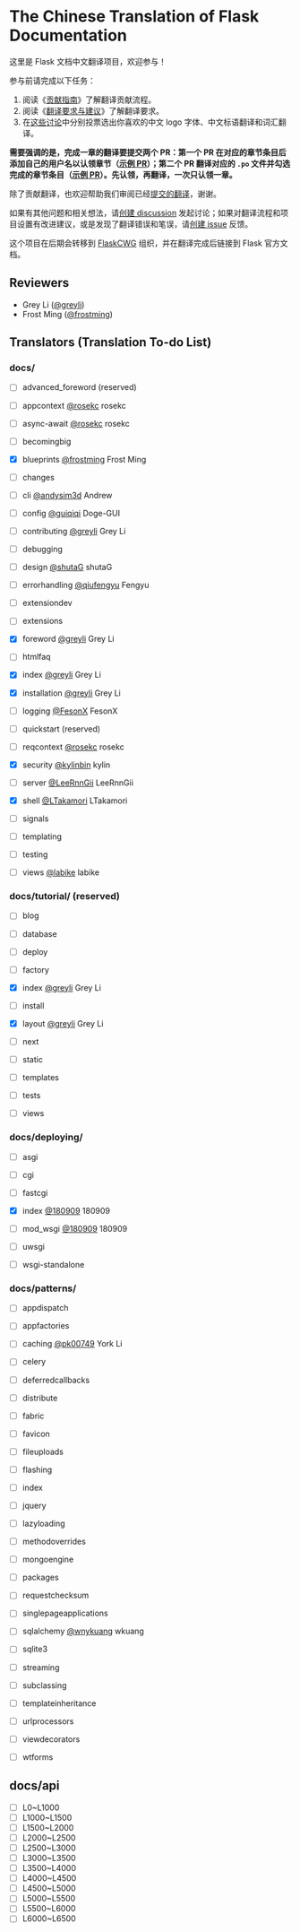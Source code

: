 # The Chinese Translation of Flask Documentation

这里是 Flask 文档中文翻译项目，欢迎参与！

参与前请完成以下任务：

1. 阅读《[贡献指南](https://github.com/greyli/flask-docs-zh/blob/main/CONTRIBUTING.md)》了解翻译贡献流程。
2. 阅读《[翻译要求与建议](https://github.com/greyli/flask-docs-zh/issues/11)》了解翻译要求。
3. 在[这些讨论](https://github.com/greyli/flask-docs-zh/discussions/categories/vote)中分别投票选出你喜欢的中文 logo 字体、中文标语翻译和词汇翻译。

**需要强调的是，完成一章的翻译要提交两个 PR：第一个 PR 在对应的章节条目后添加自己的用户名以认领章节（[示例 PR](https://github.com/greyli/flask-docs-zh/pull/45/files)）；第二个 PR 翻译对应的 `.po` 文件并勾选完成的章节条目（[示例 PR](https://github.com/greyli/flask-docs-zh/pull/43/files)）。先认领，再翻译，一次只认领一章。**

除了贡献翻译，也欢迎帮助我们审阅已经[提交的翻译](https://github.com/greyli/flask-docs-zh/pulls?q=is%3Apr+is%3Aopen+label%3A%22awaiting+review%22)，谢谢。

如果有其他问题和相关想法，请[创建 discussion](https://github.com/greyli/flask-docs-zh/discussions/new) 发起讨论；如果对翻译流程和项目设置有改进建议，或是发现了翻译错误和笔误，请[创建 issue](https://github.com/greyli/flask-docs-zh/issues/new) 反馈。

这个项目在后期会转移到 [FlaskCWG](https://github.com/flaskcwg) 组织，并在翻译完成后链接到 Flask 官方文档。


## Reviewers

- Grey Li ([@greyli](https://github.com/greyli))
- Frost Ming ([@frostming](https://github.com/frostming))


## Translators (Translation To-do List)


### docs/

- [ ] advanced_foreword (reserved)
- [ ] appcontext [@rosekc](https://github.com/rosekc) rosekc
- [ ] async-await [@rosekc](https://github.com/your_username) rosekc
- [ ] becomingbig
- [x] blueprints [@frostming](https://github.com/frostming) Frost Ming
- [ ] changes
- [ ] cli [@andysim3d](https://github.com/andysim3d) Andrew
- [ ] config [@guiqiqi](https://github.com/guiqiqi) Doge-GUI
- [ ] contributing [@greyli](https://github.com/greyli) Grey Li
- [ ] debugging
- [ ] design [@shutaG](https://github.com/shutaG) shutaG
- [ ] errorhandling [@qiufengyu](https://github.com/qiufengyu) Fengyu
- [ ] extensiondev
- [ ] extensions
- [x] foreword [@greyli](https://github.com/greyli) Grey Li
- [ ] htmlfaq
- [x] index [@greyli](https://github.com/greyli) Grey Li
- [x] installation [@greyli](https://github.com/greyli) Grey Li
- [ ] logging [@FesonX](https://github.com/FesonX) FesonX
- [ ] quickstart (reserved)
- [ ] reqcontext [@rosekc](https://github.com/rosekc) rosekc
- [x] security [@kylinbin](https://github.com/kylinbin) kylin
- [ ] server [@LeeRnnGii](https://github.com/LeeRnnGii) LeeRnnGii
- [x] shell [@LTakamori](https://github.com/LTakamori) LTakamori
- [ ] signals
- [ ] templating
- [ ] testing
- [ ] views [@labike](https://github.com/labike) labike


### docs/tutorial/ (reserved)

- [ ] blog
- [ ] database
- [ ] deploy
- [ ] factory
- [x] index [@greyli](https://github.com/greyli) Grey Li
- [ ] install
- [x] layout [@greyli](https://github.com/greyli) Grey Li
- [ ] next
- [ ] static
- [ ] templates
- [ ] tests
- [ ] views


### docs/deploying/

- [ ] asgi
- [ ] cgi
- [ ] fastcgi
- [x] index [@180909](https://github.com/180909) 180909
- [ ] mod_wsgi [@180909](https://github.com/180909) 180909
- [ ] uwsgi
- [ ] wsgi-standalone


### docs/patterns/

- [ ] appdispatch
- [ ] appfactories
- [ ] caching [@pk00749](https://github.com/pk00749) York Li
- [ ] celery
- [ ] deferredcallbacks
- [ ] distribute
- [ ] fabric
- [ ] favicon
- [ ] fileuploads
- [ ] flashing
- [ ] index
- [ ] jquery
- [ ] lazyloading
- [ ] methodoverrides
- [ ] mongoengine
- [ ] packages
- [ ] requestchecksum
- [ ] singlepageapplications
- [ ] sqlalchemy [@wnykuang](https://github.com/wnykuang) wkuang
- [ ] sqlite3
- [ ] streaming
- [ ] subclassing
- [ ] templateinheritance
- [ ] urlprocessors
- [ ] viewdecorators
- [ ] wtforms


## docs/api

- [ ] L0~L1000
- [ ] L1000~L1500
- [ ] L1500~L2000
- [ ] L2000~L2500
- [ ] L2500~L3000
- [ ] L3000~L3500
- [ ] L3500~L4000
- [ ] L4000~L4500
- [ ] L4500~L5000
- [ ] L5000~L5500
- [ ] L5500~L6000
- [ ] L6000~L6500

